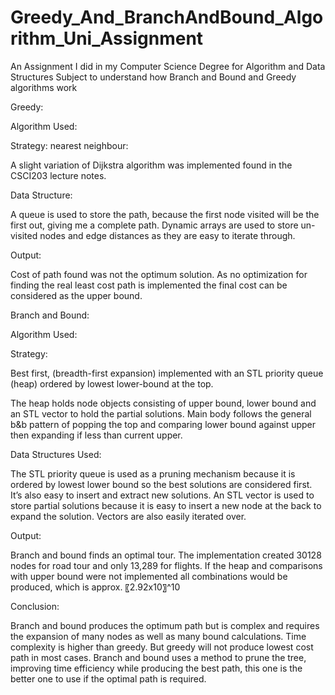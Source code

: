 # Greedy_And_BranchAndBound_Algorithm_Uni_Assignment
An Assignment I did in my Computer Science Degree for Algorithm and Data Structures Subject to understand how Branch and Bound and Greedy algorithms work


Greedy:

Algorithm Used:

Strategy: nearest neighbour:

A slight variation of Dijkstra algorithm was implemented found in the CSCI203 lecture notes.

Data Structure:

A queue is used to store the path, because the first node visited will be the first out, giving me a complete path. Dynamic arrays are used to store un-visited nodes and edge distances as they are easy to iterate through.

Output:

Cost of path found was not the optimum solution. As no optimization for finding the real least cost path is implemented the final cost can be considered as the upper bound. 

Branch and Bound:

Algorithm Used:

Strategy:

Best first, (breadth-first expansion) implemented with an STL priority queue (heap) ordered by lowest lower-bound at the top.

The heap holds node objects consisting of upper bound, lower bound and an STL vector to hold the partial solutions. Main body follows the general b&b pattern of popping the top and comparing lower bound against upper then expanding if less than current upper. 

Data Structures Used:

The STL priority queue is used as a pruning mechanism because it is ordered by lowest lower bound so the best solutions are considered first. It’s also easy to insert and extract new solutions. An STL vector is used to store partial solutions because it is easy to insert a new node at the back to expand the solution. Vectors are also easily iterated over.

Output:

Branch and bound finds an optimal tour. The implementation created 30128 nodes for road tour and only 13,289 for flights. If the heap and comparisons with upper bound were not implemented all combinations would be produced, which is approx. 〖2.92x10〗^10
 
Conclusion:

Branch and bound produces the optimum path but is complex and requires the expansion of many nodes as well as many bound calculations. Time complexity is higher than greedy. But greedy will not produce lowest cost path in most cases. Branch and bound uses a method to prune the tree, improving time efficiency while producing the best path, this one is the better one to use if the optimal path is required.

